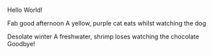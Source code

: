 Hello World!



Fab good afternoon
A yellow, purple cat eats
whilst watching the dog











Desolate winter
A freshwater, shrimp loses
watching the chocolate
Goodbye!
